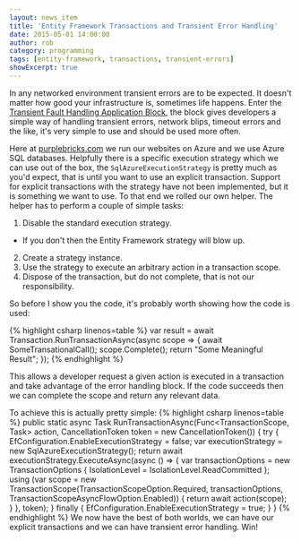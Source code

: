 ```yaml
---
layout: news_item
title: 'Entity Framework Transactions and Transient Error Handling'
date: 2015-05-01 14:00:00
author: rob
category: programming
tags: [entity-framework, transactions, transient-errors]
showExcerpt: true
---
```


<!--
    showExcerpt: true
    postThumb: 'https://az713861.vo.msecnd.net/web-images/marketingWebsite/global/siteCore@1x-p8-2.png'
-->

In any networked environment transient errors are to be expected. It doesn't matter how good your infrastructure is, sometimes life happens. Enter the [Transient Fault Handling Application Block](https://msdn.microsoft.com/en-us/library/hh680934%28v=pandp.50%29.aspx), the block gives developers a simple way of handling transient errors, network blips, timeout errors and the like, it's very simple to use and should be used more often.
<!--more-->

Here at [purplebricks.com](https://www.purplebricks.com) we run our websites on Azure and we use Azure SQL databases. Helpfully there is a specific execution strategy which we can use out of the box, the `SqlAzureExecutionStrategy` is pretty much as you'd expect, that is until you want to use an explicit transaction. Support for explicit transactions with the strategy have not been implemented, but it is something we want to use. To that end we rolled our own helper. The helper has to perform a couple of simple tasks:

 1. Disable the standard execution strategy.
   - If you don't then the Entity Framework strategy will blow up.
 2. Create a strategy instance.
 3. Use the strategy to execute an arbitrary action in a transaction scope.
 4. Dispose of the transaction, but do not complete, that is not our responsibility.

So before I show you the code, it's probably worth showing how the code is used:

{% highlight csharp linenos=table %}
var result = await Transaction.RunTransactionAsync(async scope =>
{
    await SomeTransationalCall();
    scope.Complete();
    return "Some Meaningful Result";
});
{% endhighlight %}

This allows a developer request a given action is executed in a transaction and take advantage of the error handling block. If the code succeeds then we can complete the scope and return any relevant data.

To achieve this is actually pretty simple:
{% highlight csharp linenos=table %}
public static async Task<T> RunTransactionAsync<T>(Func<TransactionScope, Task<T>> action, CancellationToken token = new CancellationToken())
{
    try
    {
        EfConfiguration.EnableExecutionStrategy = false;
        var executionStrategy = new SqlAzureExecutionStrategy();
        return await executionStrategy.ExecuteAsync(async () =>
        {
            var transactionOptions = new TransactionOptions 
            {
                IsolationLevel = IsolationLevel.ReadCommitted 
            };
            using (var scope = new TransactionScope(TransactionScopeOption.Required,
                                                    transactionOptions,
                                                    TransactionScopeAsyncFlowOption.Enabled))
            {
                return await action(scope);
            }
        }, token);
    }
    finally
    {
        EfConfiguration.EnableExecutionStrategy = true;
    }
}
{% endhighlight %}
We now have the best of both worlds, we can have our explicit transactions and we can have transient error handling. Win!
